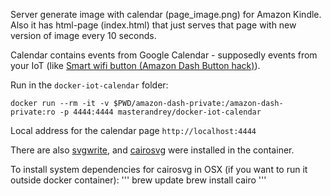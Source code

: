 Server generate image with calendar (page_image.png) for Amazon Kindle.
Also it has html-page (index.html) that just serves that page with new version of image every 10 seconds.

Calendar contains events from Google Calendar - supposedly events from your IoT
(like [Smart wifi button (Amazon Dash Button hack)](http://masterandrey.com/posts/en/amazon_dash_button_hack/)).

Run in the `docker-iot-calendar` folder:
```
docker run --rm -it -v $PWD/amazon-dash-private:/amazon-dash-private:ro -p 4444:4444 masterandrey/docker-iot-calendar
```

Local address for the calendar page `http://localhost:4444`

There are also 
[svgwrite](http://svgwrite.readthedocs.io/en/master/attributes/presentation.html),
and [cairosvg](http://cairosvg.org/documentation/) were installed in the container.

To install system dependencies for cairosvg in OSX (if you want to run it outside docker container):
'''
brew update
brew install cairo
'''
